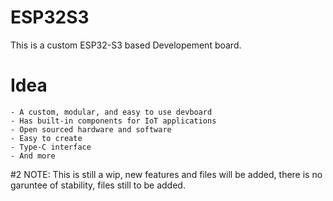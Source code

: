 # ESP32S3

This is a custom ESP32-S3 based Developement board.

# Idea
    - A custom, modular, and easy to use devboard
    - Has built-in components for IoT applications
    - Open sourced hardware and software
    - Easy to create
    - Type-C interface
    - And more

#2 NOTE: This is still a wip, new features and files will be added, there is no garuntee of stability, files still to be added.